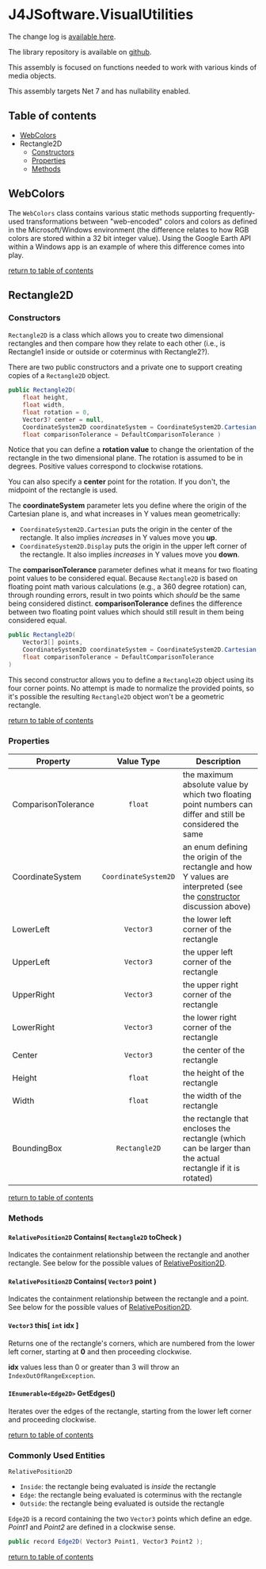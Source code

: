 # J4JSoftware.VisualUtilities

The change log is [available here](docs/changes.md).

The library repository is available on [github](https://github.com/markolbert/ProgrammingUtilities/blob/master/VisualUtilities/docs/readme.md).

This assembly is focused on functions needed to work with various kinds of media objects.

This assembly targets Net 7 and has nullability enabled.

## Table of contents

- [WebColors](#webcolors)
- Rectangle2D
  - [Constructors](#constructors)
  - [Properties](#properties)
  - [Methods](#methods)

## WebColors

The `WebColors` class contains various static methods supporting frequently-used transformations between "web-encoded" colors and colors as defined in the Microsoft/Windows environment (the difference relates to how RGB colors are stored within a 32 bit integer value). Using the Google Earth API within a Windows app is an example of where this difference comes into play.

[return to table of contents](#table-of-contents)

## Rectangle2D

### Constructors

`Rectangle2D` is a class which allows you to create two dimensional rectangles and then compare how they relate to each other (i.e., is Rectangle1 inside or outside or coterminus with Rectangle2?).

There are two public constructors and a private one to support creating copies of a `Rectangle2D` object.

```csharp
public Rectangle2D(
    float height,
    float width,
    float rotation = 0,
    Vector3? center = null,
    CoordinateSystem2D coordinateSystem = CoordinateSystem2D.Cartesian,
    float comparisonTolerance = DefaultComparisonTolerance )
```

Notice that you can define a **rotation value** to change the orientation of the rectangle in the two dimensional plane. The rotation is assumed to be in degrees. Positive values correspond to clockwise rotations.

You can also specify a **center** point for the rotation. If you don't, the midpoint of the rectangle is used.

The **coordinateSystem** parameter lets you define where the origin of the Cartesian plane is, and what increases in Y values mean geometrically:

- `CoordinateSystem2D.Cartesian` puts the origin in the center of the rectangle. It also implies *increases* in Y values move you **up**.
- `CoordinateSystem2D.Display` puts the origin in the upper left corner of the rectangle. It also implies *increases* in Y values move you **down**.

The **comparisonTolerance** parameter defines what it means for two floating point values to be considered equal. Because `Rectangle2D` is based on floating point math various calculations (e.g., a 360 degree rotation) can, through rounding errors, result in two points which *should* be the same being considered distinct. **comparisonTolerance** defines the difference between two floating point values which should still result in them being considered equal.

```csharp
public Rectangle2D(
    Vector3[] points,
    CoordinateSystem2D coordinateSystem = CoordinateSystem2D.Cartesian,
    float comparisonTolerance = DefaultComparisonTolerance
)
```

This second constructor allows you to define a `Rectangle2D` object using its four corner points. No attempt is made to normalize the provided points, so it's possible the resulting `Rectangle2D` object won't be a geometric rectangle.

[return to table of contents](#table-of-contents)

### Properties

|Property|Value Type|Description|
|--------|:--------:|-----------|
|ComparisonTolerance|`float`|the maximum absolute value by which two floating point numbers can differ and still be considered the same|
|CoordinateSystem|`CoordinateSystem2D`|an enum defining the origin of the rectangle and how Y values are interpreted (see the [constructor](#constructors) discussion above)|
|LowerLeft|`Vector3`|the lower left corner of the rectangle|
|UpperLeft|`Vector3`|the upper left corner of the rectangle|
|UpperRight|`Vector3`|the upper right corner of the rectangle|
|LowerRight|`Vector3`|the lower right corner of the rectangle|
|Center|`Vector3`|the center of the rectangle|
|Height|`float`|the height of the rectangle|
|Width|`float`|the width of the rectangle|
|BoundingBox|`Rectangle2D`|the rectangle that encloses the rectangle (which can be larger than the actual rectangle if it is rotated)|

[return to table of contents](#table-of-contents)

### Methods

#### `RelativePosition2D` Contains( `Rectangle2D` toCheck )

Indicates the containment relationship between the rectangle and another rectangle. See below for the possible values of [RelativePosition2D](#commonly-used-entities).

#### `RelativePosition2D` Contains( `Vector3` point )

Indicates the containment relationship between the rectangle and a point. See below for the possible values of [RelativePosition2D](#commonly-used-entities).

#### `Vector3` this[ `int` idx ]

Returns one of the rectangle's corners, which are numbered from the lower left corner, starting at **0** and then proceeding clockwise.

**idx** values less than 0 or greater than 3 will throw an `IndexOutOfRangeException`.

#### `IEnumerable<Edge2D>` GetEdges()

Iterates over the edges of the rectangle, starting from the lower left corner and proceeding clockwise.

[return to table of contents](#table-of-contents)

### Commonly Used Entities

`RelativePosition2D`

- `Inside`: the rectangle being evaluated is *inside* the rectangle
- `Edge`: the rectangle being evaluated is coterminus with the rectangle
- `Outside`: the rectangle being evaluated is outside the rectangle

`Edge2D` is a record containing the two `Vector3` points which define an edge. *Point1* and *Point2* are defined in a clockwise sense.

```csharp
public record Edge2D( Vector3 Point1, Vector3 Point2 );
```

[return to table of contents](#table-of-contents)
